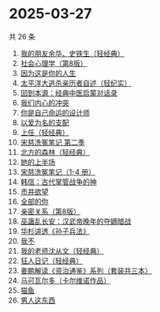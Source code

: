 # 2025-03-27

共 26 条

<!-- BEGIN WEREAD -->
<!-- 最后更新时间 2025-03-27 04:18:01 +0800 -->
1. [我的朋友余华、史铁生（轻经典）](https://weread.qq.com/web/bookDetail/5f132bf0813ab9c83g014de5)
1. [社会心理学（第8版）](https://weread.qq.com/web/bookDetail/8f532bd07278850c8f51770)
1. [因为这是你的人生](https://weread.qq.com/web/bookDetail/aa3329b0813ab9c8eg01957c)
1. [太平洋大逃杀亲历者自述（轻纪实）](https://weread.qq.com/web/bookDetail/ddf32850813ab9b05g019502)
1. [回到本源：经典中医启蒙对话录](https://weread.qq.com/web/bookDetail/add32f10813ab9c79g0194dc)
1. [我们内心的冲突](https://weread.qq.com/web/bookDetail/5cf322f0813ab9b69g013443)
1. [你是自己命运的设计师](https://weread.qq.com/web/bookDetail/5e932830813ab9c89g01414f)
1. [以爱为名的支配](https://weread.qq.com/web/bookDetail/7be320b0813ab93f4g019416)
1. [上任（轻经典）](https://weread.qq.com/web/bookDetail/72132af0813ab9c3fg016b82)
1. [宋慈洗冤笔记 第二季](https://weread.qq.com/web/bookDetail/07732ce0813ab9c2ag01157f)
1. [北方的森林（轻经典）](https://weread.qq.com/web/bookDetail/aa3324e0813ab9bfeg012611)
1. [她的上半场](https://weread.qq.com/web/bookDetail/08432080813ab9c41g017aeb)
1. [宋慈洗冤笔记（1-4 册）](https://weread.qq.com/web/bookDetail/bea326d0813ab7fcag016618)
1. [韩信：古代掌管战争的神](https://weread.qq.com/web/bookDetail/e2332b00813ab9aadg0179fb)
1. [市井欲望](https://weread.qq.com/web/bookDetail/89f329c0813ab9be8g018f47)
1. [全部的你](https://weread.qq.com/web/bookDetail/ed032c20813ab9c6eg015ac4)
1. [亲密关系（第8版）](https://weread.qq.com/web/bookDetail/16832420813ab90f3g019f92)
1. [巫蛊乱长安：汉武帝晚年的夺嫡暗战](https://weread.qq.com/web/bookDetail/35932230813ab9c5fg019679)
1. [华杉讲透《孙子兵法》](https://weread.qq.com/web/bookDetail/df53233058b19fdf50fa893)
1. [我不](https://weread.qq.com/web/bookDetail/232320d05dff14232a13fa6)
1. [我的老师沈从文（轻经典）](https://weread.qq.com/web/bookDetail/94132e80813ab9c31g0141ba)
1. [狂人日记（轻经典）](https://weread.qq.com/web/bookDetail/9cc32730813ab9c6ag010027)
1. [姜鹏解读《资治通鉴》系列（套装共三本）](https://weread.qq.com/web/bookDetail/48c32500813ab8f57g0149dc)
1. [马可瓦尔多（卡尔维诺作品）](https://weread.qq.com/web/bookDetail/3c632a40723f428b3c6e85b)
1. [猫鱼](https://weread.qq.com/web/bookDetail/e2932ea0813ab9c1cg018af3)
1. [男人这东西](https://weread.qq.com/web/bookDetail/94332bd071f3f6709434673)
<!-- END WEREAD -->